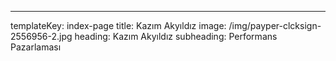 ---
templateKey: index-page
title: Kazım Akyıldız
image: /img/payper-clcksign-2556956-2.jpg
heading: Kazım Akyıldız
subheading: Performans Pazarlaması
